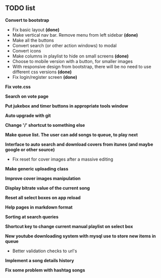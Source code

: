 ## TODO list

**Convert to bootstrap**
* Fix basic layout **(done)**
* Make vertical nav bar. Remove menu from left sidebar **(done)**
* Make all the buttons
* Convert search (or other action windows) to modal
* Convert icons
* Make columns in playlist to hide on small screens **(done)**
* Choose to mobile version with a button, for smaller images
* With responsive design from bootstrap, there will be no need to use different css versions **(done)**
* Fix login/register screen **(done)**

**Fix vote.css**

**Search on vote page**

**Put jukebox and timer buttons in appropriate tools window**

**Auto upgrade with git**

**Change '/' shortcut to something else**

**Make queue list. The user can add songs to queue, to play next**

**Interface to auto search and download covers from itunes (and maybe google or other source)**
* Fix reset for cover images after a massive editing

**Make generic uploading class**

**Improve cover images manipulation**

**Display bitrate value of the current song**

**Reset all select boxes on app reload**

**Help pages in markdown format**

**Sorting at search queries**

**Shortcut key to change current manual playlist on select box**

**New youtube downloading system with mysql use to store new items in queue**
* Better validation checks to url's

**Implement a song details history**

**Fix some problem with hashtag songs**



